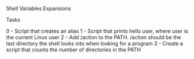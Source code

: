 Shell Variables Expansions

Tasks

0 - Script that creates an alias
1 - Script that prints hello user, where user is the current Linux user
2 - Add /action to the PATH. /action should be the last directory the shell looks into when looking for a program
3 - Create a script that counts the number of directories in the PATH
